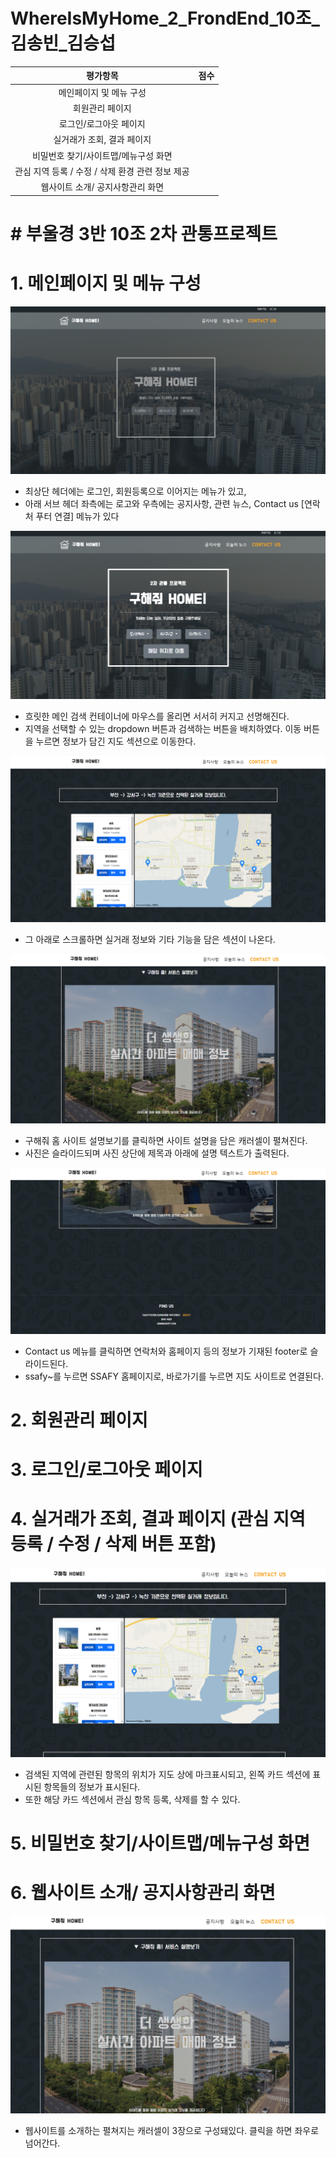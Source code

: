 # WhereIsMyHome_2_FrondEnd_10조_김송빈_김승섭


|평가항목|점수|
|:---:|:---:|
|메인페이지 및 메뉴 구성                            |<!--점수체크란>-->   | 
|회원관리 페이지                                                     |   |
|로그인/로그아웃 페이지                                               |   |
|실거래가 조회, 결과 페이지                                           |   |
|비밀번호 찾기/사이트맵/메뉴구성 화면                                  |   |
|관심 지역 등록 / 수정 / 삭제 환경 관련 정보 제공                      |   |
|웹사이트 소개/ 공지사항관리 화면                                     |   |


# # 부울경 3반 10조 2차 관통프로젝트

# 1. 메인페이지 및 메뉴 구성


![image.png](./image.png)

* 최상단 헤더에는 로그인, 회원등록으로 이어지는 메뉴가 있고,<br>
* 아래 서브 헤더 좌측에는 로고와 우측에는 공지사항, 관련 뉴스, Contact us [연락처 푸터 연결] 메뉴가 있다 <br>

![image-1.png](./image-1.png)

* 흐릿한 메인 검색 컨테이너에 마우스를 올리면 서서히 커지고 선명해진다.<br>
* 지역을 선택할 수 있는 dropdown 버튼과 검색하는 버튼을 배치하였다. 이동 버튼을 누르면 정보가 담긴 지도 섹션으로 이동한다.<br>


![image-2.png](./image-2.png)

* 그 아래로 스크롤하면 실거래 정보와 기타 기능을 담은 섹션이 나온다.<br>

![image-3.png](./image-3.png)

* 구해줘 홈 사이트 설명보기를 클릭하면 사이트 설명을 담은 캐러셀이 펼쳐진다.<br>
* 사진은 슬라이드되며 사진 상단에 제목과 아래에 설명 텍스트가 출력된다. <br>

![image-4.png](./image-4.png)

* Contact us 메뉴를 클릭하면 연락처와 홈페이지 등의 정보가 기재된 footer로 슬라이드된다.<br>
* ssafy~를 누르면 SSAFY 홈페이지로, 바로가기를 누르면 지도 사이트로 연결된다.<br>

# 2. 회원관리 페이지

# 3. 로그인/로그아웃 페이지

# 4. 실거래가 조회, 결과 페이지 (관심 지역 등록 / 수정 / 삭제 버튼 포함)

![image-5.png](./image-5.png)

* 검색된 지역에 관련된 항목의 위치가 지도 상에 마크표시되고, 왼쪽 카드 섹션에 표시된 항목들의 정보가 표시된다.<br>
* 또한 해당 카드 섹션에서 관심 항목 등록, 삭제를 할 수 있다.<br>


# 5. 비밀번호 찾기/사이트맵/메뉴구성 화면

# 6. 웹사이트 소개/ 공지사항관리 화면

![image-6.png](./image-6.png)

* 웹사이트를 소개하는 펼쳐지는 캐러셀이 3장으로 구성돼있다. 클릭을 하면 좌우로 넘어간다. <br>








